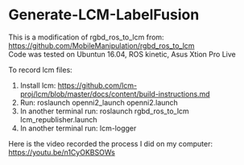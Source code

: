 # Generate-LCM-LabelFusion
This is a modification of rgbd_ros_to_lcm from:
https://github.com/MobileManipulation/rgbd_ros_to_lcm <br /> 
Code was tested on Ubuntun 16.04, ROS kinetic, Asus Xtion Pro Live

To record lcm files:

1. Install lcm: https://github.com/lcm-proj/lcm/blob/master/docs/content/build-instructions.md
2. Run: roslaunch openni2_launch openni2.launch
3. In another terminal run: roslaunch rgbd_ros_to_lcm lcm_republisher.launch
4. In another terminal run: lcm-logger

Here is the video recorded the process I did on my computer: https://youtu.be/n1CyOKBSOWs
